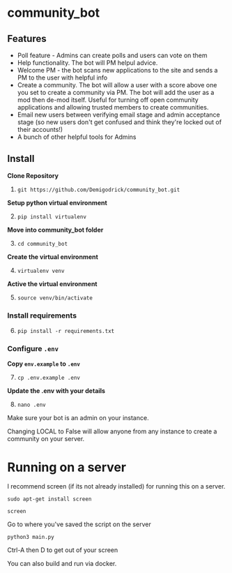 # community_bot


## Features
- Poll feature - Admins can create polls and users can vote on them
- Help functionality. The bot will PM helpul advice.
- Welcome PM - the bot scans new applications to the site and sends a PM to the user with helpful info
- Create a community. The bot will allow a user with a score above one you set to create a community via PM. The bot will add the user as a mod then de-mod itself. Useful for turning off open community applications and allowing trusted members to create communities.
- Email new users between verifying email stage and admin acceptance stage (so new users don't get confused and think they're locked out of their accounts!)
- A bunch of other helpful tools for Admins

## Install

**Clone Repository**

1. `git https://github.com/Demigodrick/community_bot.git`

**Setup python virtual environment**

2. `pip install virtualenv`

**Move into community_bot folder**

3. `cd community_bot`

**Create the virtual environment**

4. `virtualenv venv`

**Active the virtual environment**

5. `source venv/bin/activate`

### Install requirements

6. `pip install -r requirements.txt`

### Configure `.env`
**Copy `env.example` to `.env`**

7. `cp .env.example .env`

**Update the .env with your details**

8. `nano .env`

Make sure your bot is an admin on your instance.

Changing LOCAL to False will allow anyone from any instance to create a community on your server.

# Running on a server
I recommend screen (if its not already installed) for running this on a server.

`sudo apt-get install screen`

`screen `

Go to where you've saved the script on the server

`python3 main.py`

Ctrl-A then D to get out of your screen

You can also build and run via docker.
